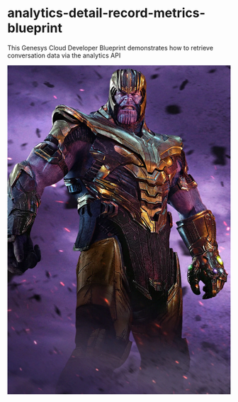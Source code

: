 # analytics-detail-record-metrics-blueprint
This Genesys Cloud Developer Blueprint demonstrates how to retrieve conversation data via the analytics API

![aaa](blueprint/images/overview.png "a")
